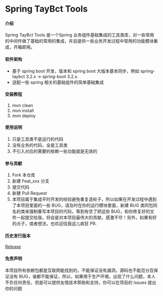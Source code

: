 # Spring TayBct Tools

#### 介绍

Spring TayBct Tools 是一个Spring 业务组件基础集成的工具类库，对一些常用的中间件做了基础的常用的集成，并且提供一些业务开发过程中常用的功能模块集成，开箱即用。

#### 软件架构

- 基于 spring boot 开发，版本和 spring boot 大版本基本同步，例如 spring-taybct 3.2.x -> spring-boot 3.2.x.
- 适配一些 spring 相关的基础组件的简单基础集成

#### 安装教程

1. mvn clean
2. mvn install
3. mvn deploy

#### 使用说明

1. 只是工具类不是运行的代码
2. 没有业务的代码，全是工具类
3. 不引入对应的需要的依赖一些功能就是无效的

#### 参与贡献

1. Fork 本仓库
2. 新建 Feat_xxx 分支
3. 提交代码
4. 新建 Pull Request
5. 本项目属于集成平时开发的经验避免重复造轮子，所以如果在开发过程中遇到了本项目里面的一些 BUG，请及时在你的运行模块里面，新建
   BUG 类同包同名的类来强制重写本项目的代码，等到有空了把这些
   BUG，和你修复好的文件一起提交给我，将会是对本项目最伟大的贡献，感激不尽！另外，如果有好的点子，或者想法，也欢迎往我这儿疯狂
   PR.

#### 历史发行版本

[Release](https://mangocrisp.top/code/taybct/release/)

#### 免责声明

本项目所有依赖包都是互联网能找到的，不能保证没有漏洞，源码也不能百分百保证没有
BUG，谁都不能保证，所以，如果用于生产环境，出现了什么问题，本人不负任何责任，但是可以提供友情技术帮助和支持，你可以在项目的
Issues 提出你的问题